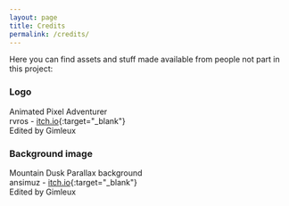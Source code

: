 ```yaml
---
layout: page
title: Credits
permalink: /credits/
---
```


Here you can find assets and stuff made available from people not part in this project:  

### Logo
Animated Pixel Adventurer  
rvros - [itch.io](https://rvros.itch.io){:target="_blank"}  
Edited by Gimleux

### Background image
Mountain Dusk Parallax background  
ansimuz - [itch.io](https://ansimuz.itch.io){:target="_blank"}  
Edited by Gimleux